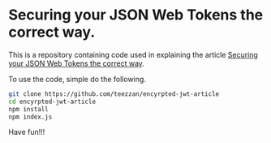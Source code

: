 # Securing your JSON Web Tokens the correct way.
This is a repository containing code used in explaining the article [Securing your JSON Web Tokens the correct way](https://hashnode.com/preview/60d84735de92ef110afdf052).

To use the code, simple do the following.

```bash
git clone https://github.com/teezzan/encyrpted-jwt-article
cd encyrpted-jwt-article
npm install
npm index.js
```
Have fun!!!